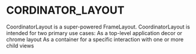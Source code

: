 # CORDINATOR_LAYOUT
CoordinatorLayout is a super-powered FrameLayout.  CoordinatorLayout is intended for two primary use cases:  As a top-level application decor or chrome layout As a container for a specific interaction with one or more child views
